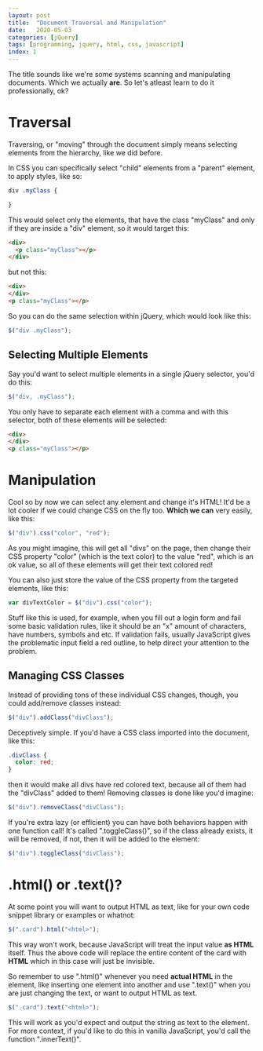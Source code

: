 ```yaml
---
layout: post
title:  "Document Traversal and Manipulation"
date:   2020-05-03
categories: [jQuery]
tags: [programming, jquery, html, css, javascript]
index: 1
---
```


The title sounds like we're some systems scanning and manipulating documents. Which we actually **are**. So let's atleast learn to do it professionally, ok?

# Traversal

Traversing, or "moving" through the document simply means selecting elements from the hierarchy, like we did before.

In CSS you can specifically select "child" elements from a "parent" element, to apply styles, like so:

```css
div .myClass {

}
```

This would select only the elements, that have the class "myClass" and only if they are inside a "div" element, so it would target this:

```html
<div>
  <p class="myClass"></p>
</div>
```

but not this:

```html
<div>
</div>
<p class="myClass"></p>
```

So you can do the same selection within jQuery, which would look like this:

```javascript
$("div .myClass");
```

## Selecting Multiple Elements

Say you'd want to select multiple elements in a single jQuery selector, you'd do this:

```javascript
$("div, .myClass");
```

You only have to separate each element with a comma and with this selector, both of these elements will be selected:

```html
<div>
</div>
<p class="myClass"></p>
```

# Manipulation

Cool so by now we can select any element and change it's HTML! It'd be a lot cooler if we could change CSS on the fly too. **Which we can** very easily, like this:

```javascript
$("div").css("color", "red");
```

As you might imagine, this will get all "divs" on the page, then change their CSS property "color" (which is the text color) to the value "red", which is an ok value, so all of these elements will get their text colored red!

You can also just store the value of the CSS property from the targeted elements, like this:

```javascript
var divTextColor = $("div").css("color");
```

Stuff like this is used, for example, when you fill out a login form and fail some basic validation rules, like it should be an "x" amount of characters, have numbers, symbols and etc. If validation fails, usually JavaScript gives the problematic input field a red outline, to help direct your attention to the problem.

## Managing CSS Classes

Instead of providing tons of these individual CSS changes, though, you could add/remove classes instead:

```javascript
$("div").addClass("divClass");
```

Deceptively simple. If you'd have a CSS class imported into the document, like this:

```css
.divClass {
  color: red;
}
```

then it would make all divs have red colored text, because all of them had the "divClass" added to them! Removing classes is done like you'd imagine:

```javascript
$("div").removeClass("divClass");
```

If you're extra lazy (or efficient) you can have both behaviors happen with one function call! It's called ".toggleClass()", so if the class already exists, it will be removed, if not, then it will be added to the element:

```javascript
$("div").toggleClass("divClass");
```

# .html() or .text()?

At some point you will want to output HTML as text, like for your own code snippet library or examples or whatnot:

```javascript
$(".card").html("<html>");
```

This way won't work, because JavaScript will treat the input value **as HTML** itself. Thus the above code will replace the entire content of the card with **HTML** which in this case will just be invisible. 

So remember to use ".html()" whenever you need **actual HTML** in the element, like inserting one element into another and use ".text()" when you are just changing the text, or want to output HTML as text.

```javascript
$(".card").text("<html>");
```

This will work as you'd expect and output the string as text to the element. For more context, if you'd like to do this in vanilla JavaScript, you'd call the function ".innerText()".

